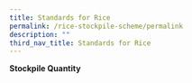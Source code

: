 ```yaml
---
title: Standards for Rice
permalink: /rice-stockpile-scheme/permalink
description: ""
third_nav_title: Standards for Rice
---
```



**Stockpile Quantity**